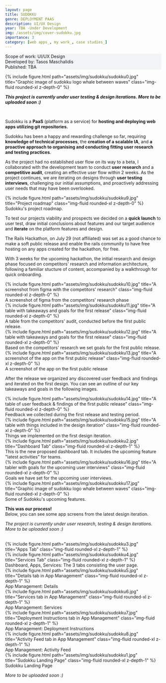 ```yaml
---
layout: page
title: SUDOKKU
genre: DEPLOYMENT PAAS
description: UI/UX Design
year: TBA -Under Development
img: /assets/img/cover-sudokku.jpg
importance: 3
category: [web apps_, my work_, case studies_]
---
```


<div class="px-3 pt-3 pb-1 mb-3 rounded" style="background-color: rgba(43, 86, 127, .05);">
    <p>
    Scope of work: UI/UX Design<br>
    Developed by: Tasos Maschalidis<br>
    Published: TBA<br>
    <!-- <a href="https://www.iaotech.space">Visit the Website ↗</a> -->
    </p>
 </div>

<div class="row">
    <div class="col-sm">
        {% include figure.html path="assets/img/sudokku/sudokku0.jpg" title="Graphic image of sudokku logo whale between waves" class="img-fluid rounded-xl z-depth-0" %}
    </div>
</div>

<div class="row text-md-center justify-content-center my-4">
    <div class="col-lg-8">
        <p><em><b>This project is currently under user testing & design iterations. More to be uploaded soon :)</b></em></p><br>
        <p>Sudokku is a <b>PaaS</b> (platform as a service) for <b>hosting and deploying web apps utilizing git repositories.</b></p> 
        <p>Sudokku has been a happy and rewarding challenge so far, requiring <b>knowledge of technical processes</b>, the <b>creation of a scalable IA</b>, and <b>a proactive approach to organising and conducting fitting user research and testing practices</b>.</p>
        <p>As the project had no established user flow on its way to a beta, I collaborated with the development team to conduct <b>user research</b> and a <b>competitive audit</b>, creating an effective user flow within 2 weeks. As the project continues, we are iterating on designs through <b>user testing interviews</b>, challenging our initial assumptions, and proactively addressing user needs that may have been overlooked.</p>
    </div>    
</div>

<div class="row">
    <div class="col-sm">
        {% include figure.html path="assets/img/sudokku/sudokku9.jpg" title="Project roadmap" class="img-fluid rounded-xl z-depth-0" %}
    </div>
</div>
<div class="caption mb-4">
    Sudokku's project roadmap.
</div>

<div class="row text-md-center justify-content-center my-4">
    <div class="col-lg-8">
        <p>To test our projects viability and prospects we decided on a <b>quick launch</b> to user test, draw initial conclusions about features and our target audience and <b>iterate</b> on the platform features and design.</p>
        <p>The Rails Hackathon, on July 29 (not affiliated) was set as a good chance to make a soft public release and enable the rails community to have free hosting on any apps created for the hackathon, for free.</p>
        <p>With 3 weeks for the upcoming hackathon, the initial research and design phase focused on competitors' research and information architecture, following a familiar stucture of content, accompanied by a walkthrough for quick onboarding.</p>
    </div>    
</div>

<div class="row">
    <div class="col-sm">
        {% include figure.html path="assets/img/sudokku/sudokku10.jpg" title="A screenshot from figma with the competitors' research" class="img-fluid rounded-xl z-depth-0" %}
    </div>
</div>
<div class="caption mb-4">
    A screenshot of figma from the competitors' research phase
</div>
<div class="row">
    <div class="col-sm">
        {% include figure.html path="assets/img/sudokku/sudokku11.jpg" title="A table with takeaways and goals for the first release" class="img-fluid rounded-xl z-depth-0" %}
    </div>
</div>
<div class="caption mb-4">
    A table from the competitors' audit, conducted before the first public release.
</div>
<div class="row">
    <div class="col-sm">
        {% include figure.html path="assets/img/sudokku/sudokku12.jpg" title="A table with takeaways and goals for the first release" class="img-fluid rounded-xl z-depth-0" %}
    </div>
</div>
<div class="caption mb-4">
    Based on the competitors' research we set goals for the first public release.
</div>
<div class="row">
    <div class="col-sm">
        {% include figure.html path="assets/img/sudokku/sudokku13.jpg" title="A screenshot of the app on the first public release" class="img-fluid rounded-xl z-depth-0" %}
    </div>
</div>
<div class="caption mb-4">
    A screenshot of the app on the first public release
</div>

<div class="row text-md-center justify-content-center my-4">
    <div class="col-lg-8">
        <p>After the release we organized any discovered user feedback and findings and iterated on the first design. You can see an outline of our key takeaways and goals in the following images.</p>
    </div>    
</div>

<div class="row">
    <div class="col-sm">
        {% include figure.html path="assets/img/sudokku/sudokku14.jpg" title="A table of user feedback & findings of the first public release" class="img-fluid rounded-xl z-depth-0" %}
    </div>
</div>
<div class="caption mb-4">
    Feedback we collected during the first release and testing period.
</div>
<div class="row">
    <div class="col-sm">
        {% include figure.html path="assets/img/sudokku/sudokku15.jpg" title="A table with things included in the design iteration" class="img-fluid rounded-xl z-depth-0" %}
    </div>
</div>
<div class="caption mb-4">
    Things we implemented on the first design iteration.
</div>
<div class="row">
    <div class="col-sm">
        {% include figure.html path="assets/img/sudokku/sudokku2.jpg" title="Dashboard Tab" class="img-fluid rounded-xl z-depth-1" %}
    </div>
</div>
<div class="caption mb-4">
    This is the new proposed dashboard tab. It includes the upcoming feature "latest activities" for teams.
</div>
<div class="row">
    <div class="col-sm">
        {% include figure.html path="assets/img/sudokku/sudokku16.jpg" title="A tabler with goals for the upcoming user interviews" class="img-fluid rounded-xl z-depth-0" %}
    </div>
</div>
<div class="caption mb-4">
    Goals we have set for the upcoming user interviews.
</div>
<div class="row">
    <div class="col-sm">
        {% include figure.html path="assets/img/sudokku/sudokku17.jpg" title="Graphic image of sudokku logo whale between waves" class="img-fluid rounded-xl z-depth-0" %}
    </div>
</div>
<div class="caption mb-4">
    Some of Sudokku's upcoming features.
</div>

<div class="row text-md-center justify-content-center mt-2">
    <div class="col-lg-8">
        <p><b>This was our process!</b><br> Below, you can see some app screens from the latest design iteration.</p>
        <p><em>The project is currently under user research, testing & design iterations. More to be uploaded soon :)</em></p><br>
    </div>    
</div>


<div class="row">
    <div class="col-sm">
        {% include figure.html path="assets/img/sudokku/sudokku3.jpg" title="Apps Tab" class="img-fluid rounded-xl z-depth-1" %}
    </div>
</div>
<div class="row">
    <div class="col-sm">
        {% include figure.html path="assets/img/sudokku/sudokku4.jpg" title="Services Tab" class="img-fluid rounded-xl z-depth-1" %}
    </div>
</div>
<div class="caption mb-4">
    Dashboard, Apps, Services: The 3 tabs consisting the user page.
</div>

<div class="row">
    <div class="col-sm">
        {% include figure.html path="assets/img/sudokku/sudokku5.jpg" title="Details tab in App Management" class="img-fluid rounded-xl z-depth-1" %}
    </div>
</div>
<div class="caption mb-4">
    App Management: Details
</div>

<div class="row">
    <div class="col-sm">
        {% include figure.html path="assets/img/sudokku/sudokku6.jpg" title="Services tab in App Management" class="img-fluid rounded-xl z-depth-1" %}
    </div>
</div>
<div class="caption mb-4">
    App Management: Services
</div>

<div class="row">
    <div class="col-sm">
        {% include figure.html path="assets/img/sudokku/sudokku7.jpg" title="Deployment Instructions tab in App Management" class="img-fluid rounded-xl z-depth-1" %}
    </div>
</div>
<div class="caption mb-4">
    App Management: Deployment Instructions
</div>


<div class="row">
    <div class="col-sm">
        {% include figure.html path="assets/img/sudokku/sudokku8.jpg" title="Activity Feed tab in App Management" class="img-fluid rounded-xl z-depth-1" %}
    </div>
</div>
<div class="caption mb-4">
    App Management: Activity Feed
</div>


<div class="row">
    <div class="col-sm">
        {% include figure.html path="assets/img/sudokku/sudokku1.jpg" title="Sudokku Landing Page" class="img-fluid rounded-xl z-depth-1" %}
    </div>
</div>
<div class="caption mb-4">
    Sudokku Landing Page
</div>

<div class="row mt-5 text-md-center justify-content-center">
    <div class="col-lg-8">
        <p><em>More to be uploaded soon :)</em></p>
    </div>    
</div>
